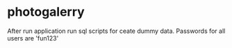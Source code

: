 # photogalerry
After run application run sql scripts for ceate dummy data. Passwords for all users are 'fun123'
